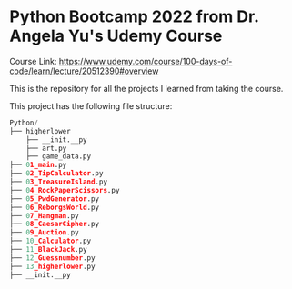 # Python Bootcamp 2022 from Dr. Angela Yu's Udemy Course

Course Link: https://www.udemy.com/course/100-days-of-code/learn/lecture/20512390#overview

This is the repository for all the projects I learned from taking the course.

This project has the following file structure:

```python
Python/
├── higherlower
    ├── __init.__py
    ├── art.py
    ├── game_data.py 
├── 01_main.py
├── 02_TipCalculator.py
├── 03_TreasureIsland.py
├── 04_RockPaperScissors.py
├── 05_PwdGenerator.py
├── 06_ReborgsWorld.py
├── 07_Hangman.py
├── 08_CaesarCipher.py
├── 09_Auction.py
├── 10_Calculator.py
├── 11_BlackJack.py
├── 12_Guessnumber.py
├── 13_higherlower.py
├── __init.__py